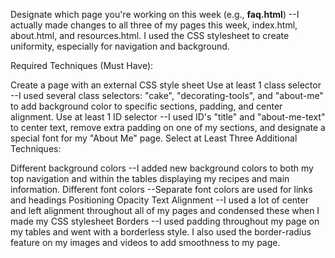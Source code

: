 Designate which page you're working on this week (e.g., **faq.html**) --I actually made changes to all three of my pages this week, index.html, about.html, and resources.html. I used the CSS stylesheet to create uniformity, especially for navigation and background.

Required Techniques (Must Have):

Create a page with an external CSS style sheet
Use at least 1 class selector --I used several class selectors: "cake", "decorating-tools", and "about-me" to add background color to specific sections, padding, and center alignment.
Use at least 1 ID selector --I used ID's "title" and "about-me-text" to center text, remove extra padding on one of my sections, and designate a special font for my "About Me" page.
Select at Least Three Additional Techniques:

Different background colors --I added new background colors to both my top navigation and within the tables displaying my recipes and main information. 
Different font colors --Separate font colors are used for links and headings
Positioning
Opacity
Text Alignment --I used a lot of center and left alignment throughout all of my pages and condensed these when I made my CSS stylesheet
Borders --I used padding throughout my page on my tables and went with a borderless style. I also used the border-radius feature on my images and videos to add smoothness to my page.